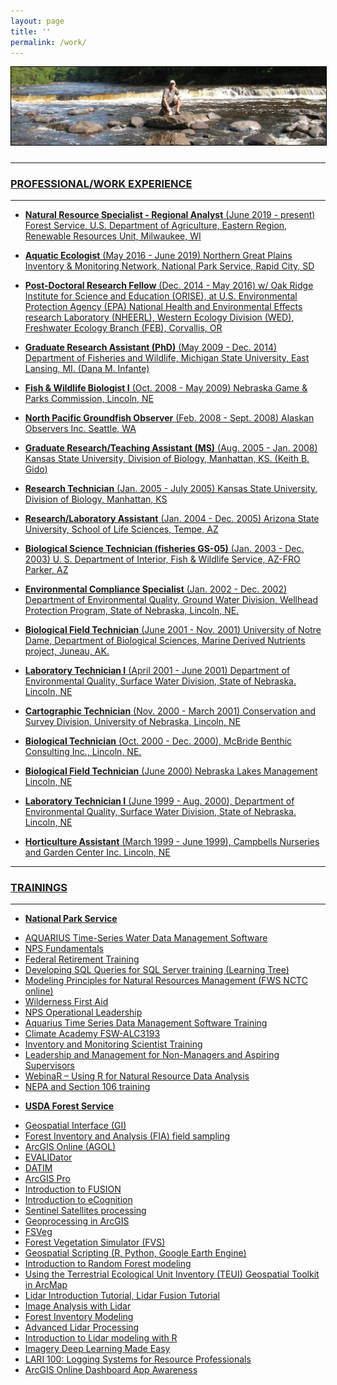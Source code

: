 ```yaml
---
layout: page
title: ''
permalink: /work/
---
```

<a href="http://dthor.github.io/" title="Darren Thornbrugh, Ph.D."><img class="pure-img" src="/images/upNmi_1335x330.jpg" width="" height="" style="margin-bottom:10px; border:1px solid #000000;" alt="Darren Thornbrugh, Ph.D.">

***

### PROFESSIONAL/WORK EXPERIENCE 

*** 

- **Natural Resource Specialist - Regional Analyst** (June 2019 - present) Forest Service, U.S. Department of Agriculture, Eastern Region, Renewable Resources Unit, Milwaukee, WI

- **Aquatic Ecologist** (May 2016 - June 2019) Northern Great Plains Inventory & Monitoring Network, National Park Service, Rapid City, SD

- **Post-Doctoral Research Fellow** (Dec. 2014 - May 2016) w/ Oak Ridge Institute for Science and Education (ORISE), at U.S. Environmental Protection Agency (EPA) National Health and Environmental Effects research Laboratory (NHEERL), Western Ecology Division (WED), Freshwater Ecology Branch (FEB), Corvallis, OR	
	
- **Graduate Research Assistant (PhD)** (May 2009 - Dec. 2014) Department of Fisheries and Wildlife, Michigan State University, East Lansing, MI. (Dana M. Infante)

- **Fish & Wildlife Biologist I** (Oct. 2008 - May 2009) Nebraska Game & Parks Commission, Lincoln, NE

- **North Pacific Groundfish Observer** (Feb. 2008 - Sept. 2008) Alaskan Observers Inc. Seattle, WA

- **Graduate Research/Teaching Assistant (MS)** (Aug. 2005 - Jan. 2008) Kansas State	University, Division of Biology, Manhattan, KS. (Keith	B. Gido)

- **Research Technician** (Jan. 2005 - July 2005) Kansas State University, Division of Biology, Manhattan, KS

- **Research/Laboratory Assistant** (Jan. 2004 - Dec. 2005) Arizona State University, School of Life Sciences, Tempe, AZ

- **Biological Science Technician (fisheries GS-05)** (Jan. 2003 - Dec. 2003) U. S. Department of Interior, Fish & Wildlife Service, AZ-FRO Parker, AZ

- **Environmental Compliance Specialist** (Jan. 2002 - Dec. 2002) Department of Environmental Quality, Ground Water Division, Wellhead Protection Program, State of Nebraska, Lincoln, NE.

- **Biological Field Technician** (June 2001 - Nov. 2001) University of Notre Dame, Department of Biological Sciences, Marine Derived Nutrients project, Juneau, AK.

- **Laboratory Technician I** (April 2001 - June 2001) Department of Environmental Quality, Surface Water Division, State of Nebraska. Lincoln, NE

- **Cartographic Technician** (Nov. 2000 - March 2001) Conservation and Survey Division, University of Nebraska, Lincoln, NE

- **Biological Technician** (Oct. 2000 - Dec. 2000), McBride Benthic Consulting Inc., Lincoln, NE.

- **Biological Field Technician** (June 2000) Nebraska Lakes Management Lincoln, NE

- **Laboratory Technician I** (June 1999 - Aug. 2000), Department of Environmental Quality, Surface Water Division, State of Nebraska. Lincoln, NE

- **Horticulture Assistant** (March 1999 - June 1999), Campbells Nurseries and Garden Center Inc. Lincoln, NE

***

### TRAININGS

*** 
* **National Park Service**
+	AQUARIUS Time-Series Water Data Management Software 
+	NPS Fundamentals
+	Federal Retirement Training
+	Developing SQL Queries for SQL Server training (Learning Tree)
+	Modeling Principles for Natural Resources Management (FWS NCTC online)
+	Wilderness First Aid
+	NPS Operational Leadership
+	Aquarius Time Series Data Management Software Training
+	Climate Academy FSW-ALC3193
+	Inventory and Monitoring Scientist Training
+	Leadership and Management for Non-Managers and Aspiring Supervisors
+	WebinaR – Using R for Natural Resource Data Analysis
+	NEPA and Section 106 training

* **USDA Forest Service**
+	Geospatial Interface (GI)
+	Forest Inventory and Analysis (FIA) field sampling
+	ArcGIS Online (AGOL)
+	EVALIDator
+	DATIM
+	ArcGIS Pro
+	Introduction to FUSION
+	Introduction to eCognition
+	Sentinel Satellites processing
+ 	Geoprocessing in ArcGIS
+	FSVeg
+	Forest Vegetation Simulator (FVS)
+	Geospatial Scripting (R, Python, Google Earth Engine)
+	Introduction to Random Forest modeling
+	Using the Terrestrial Ecological Unit Inventory (TEUI) Geospatial Toolkit in ArcMap
+	Lidar Introduction Tutorial, Lidar Fusion Tutorial
+	Image Analysis with Lidar
+	Forest Inventory Modeling
+	Advanced Lidar Processing
+	Introduction to Lidar modeling with R
+	Imagery Deep Learning Made Easy
+	LARI 100: Logging Systems for Resource Professionals
+	ArcGIS Online Dashboard App Awareness
